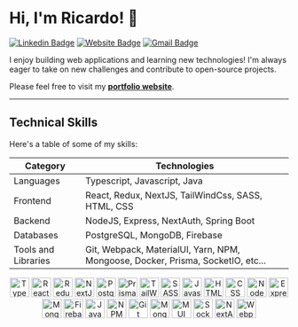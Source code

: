 <h1>Hi, I'm Ricardo! 👋</h1>

[![Linkedin Badge](https://img.shields.io/badge/-ricardo-blue?style=flat&logo=Linkedin&logoColor=white&link=https://www.linkedin.com)](https://www.linkedin.com/in/ricardocamachomireles/)
[![Website Badge](https://img.shields.io/badge/-ricardo.camacho.dev-47CCCC?style=flat&logo=Google-Chrome&logoColor=white&link=https://ricardo-camacho.dev)](https://ricardo-camacho.dev)
[![Gmail Badge](https://img.shields.io/badge/-ricmireles7-c14438?style=flat&logo=Gmail&logoColor=white&link=mailto:ricmireles7@gmail.com@gmail.com)](mailto:ricmireles7@gmail.com)

I enjoy building web applications and learning new technologies! I'm always eager to take on new challenges and contribute to open-source projects.

Please feel free to visit my [**portfolio website**](https://www.ricardo-camacho.dev/).


<!-- [![Ricardo's GitHub stats](https://github-readme-stats.vercel.app/api?username=rcamach7&hide=stars&count_private=true&show_icons=true&theme=apprentice)](https://github.com/anuraghazra/github-readme-stats) -->

---
 
## Technical Skills

Here's a table of some of my skills:

| Category            | Technologies                                               |
|---------------------|------------------------------------------------------------|
| Languages           | Typescript, Javascript, Java                               |
| Frontend            | React, Redux, NextJS, TailWindCss, SASS, HTML, CSS         |
| Backend             | NodeJS, Express, NextAuth, Spring Boot                     |
| Databases           | PostgreSQL, MongoDB, Firebase                              |
| Tools and Libraries | Git, Webpack, MaterialUI, Yarn, NPM, Mongoose, Docker, Prisma, SocketIO, etc... |

<p align="center">
  <img src="https://res.cloudinary.com/de2ymful4/image/upload/v1652491477/main-portfolio/tech-skills/typescript_v3ztli.png" width="35" height="35" alt="Typescript" />
  <img src="https://res.cloudinary.com/de2ymful4/image/upload/v1648514838/main-portfolio/animated-logos/react-anim_jqtsxo.gif" width="35" height="35" alt="React" />
  <img src="https://res.cloudinary.com/de2ymful4/image/upload/v1656116643/main-portfolio/tech-skills/redux_rbbutz.png" width="35" height="35" alt="Redux" />
  <img src="https://res.cloudinary.com/de2ymful4/image/upload/v1660605410/main-portfolio/tech-skills/nextjs_mf7wiy.png" width="35" height="35" alt="NextJs" />
  <img src="https://res.cloudinary.com/de2ymful4/image/upload/v1680828474/main-portfolio/tech-skills/posgre_earnut.webp" width="35" height="35" alt="PostgreSQL" />
  <img src="https://res.cloudinary.com/de2ymful4/image/upload/v1680828474/main-portfolio/tech-skills/prisma_pqxhjx.png" width="35" height="35" alt="Prisma" />
  <img src="https://res.cloudinary.com/de2ymful4/image/upload/v16505449/main-portfolio/tech-skills/tailwind_oezbcn.png" width="35" height="35" alt="TailWindCss" />
  <img src="https://res.cloudinary.com/de2ymful4/image/upload/v1648515099/main-portfolio/animated-logos/sass-animated_lhind3.gif" width="35" height="35" alt="SASS" />
  <img src="https://res.cloudinary.com/de2ymful4/image/upload/v1648514837/main-portfolio/animated-logos/js-anim_pxxk0j.gif" width="35" height="35" alt="Javascript" />
  <img src="https://res.cloudinary.com/de2ymful4/image/upload/v1648514837/main-portfolio/animated-logos/html-anim_pel2zj.gif" width="35" height="35" alt="HTML" />
  <img src="https://res.cloudinary.com/de2ymful4/image/upload/v1648514837/main-portfolio/animated-logos/css-anim_cwgnx2.gif" width="35" height="35" alt="CSS" />
  <img src="https://res.cloudinary.com/de2ymful4/image/upload/v1646101318/main-portfolio/tech-skills/node_lzpvq6.png" width="35" height="35" alt="NodeJS" />
  <img src="https://res.cloudinary.com/de2ymful4/image/upload/v1647634998/main-portfolio/tech-skills/express_ibtfvl.png" width="35" height="35" alt="Express" />
  <img src="https://res.cloudinary.com/de2ymful4/image/upload/v1646101239/main-portfolio/tech-skills/mongodb_r1xhyn.png" width="35" height="35" alt="MongoDB" />
  <img src="https://res.cloudinary.com/de2ymful4/image/upload/v1646273705/main-portfolio/tech-skills/firebase_igurdi.png" width="35" height="35" alt="Firebase" />
  <img src="https://res.cloudinary.com/de2ymful4/image/upload/v1646100628/main-portfolio/tech-skills/java_ilp3ec.png" width="35" height="35" alt="Java" />
  <img src="https://res.cloudinary.com/de2ymful4/image/upload/v1646099327/main-portfolio/tech-skills/npm_xh0kkl.png" width="35" height="35" alt="NPM" />
  <img src="https://res.cloudinary.com/de2ymful4/image/upload/v1646100087/main-portfolio/tech-skills/git_wjkubp.png" width="35" height="35" alt="Git" />
  <img src="https://res.cloudinary.com/de2ymful4/image/upload/v1655170119/main-portfolio/tech-skills/mongoose_mdbxkq.png" width="35" height="35" alt="Mongoose" />
  <img src="https://res.cloudinary.com/de2ymful4/image/upload/v1655232059/main-portfolio/tech-skills/mui_p9jh58.png" width="35" height="35" alt="MUI" />
  <img src="https://res.cloudinary.com/de2ymful4/image/upload/v1655159498/main-portfolio/tech-skills/socketio_jkkj1u.png" width="35" height="35" alt="SocketIO" />
  <img src="https://res.cloudinary.com/de2ymful4/image/upload/v1660605915/main-portfolio/tech-skills/nextAuth_crkr2f.png" width="35" height="35" alt="NextAuth" />
  <img src="https://res.cloudinary.com/de2ymful4/image/upload/v1657829723/main-portfolio/tech-skills/webpack_ndbbat.png" width="35" height="35" alt="Webpack" />
</p>